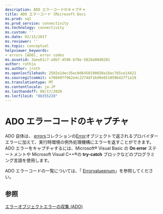 ```yaml
---
description: ADO エラーコードのキャプチャ
title: ADO エラーコード |Microsoft Docs
ms.prod: sql
ms.prod_service: connectivity
ms.technology: connectivity
ms.custom: ''
ms.date: 02/15/2017
ms.reviewer: ''
ms.topic: conceptual
helpviewer_keywords:
- errors [ADO], error codes
ms.assetid: 3aee61c7-a9b7-4596-b78e-5828a00d0281
author: rothja
ms.author: jroth
ms.openlocfilehash: 2502e1dec35ec0d6450190650a18ac765ce14421
ms.sourcegitcommit: e700497f962e4c2274df16d9e651059b42ff1a10
ms.translationtype: MT
ms.contentlocale: ja-JP
ms.lasthandoff: 08/17/2020
ms.locfileid: "88355228"
---
```

# <a name="capture-ado-error-codes"></a>ADO エラーコードのキャプチャ
ADO 自体は、 [errors](../../../ado/reference/ado-api/errors-collection-ado.md)コレクションの[Error](../../../ado/reference/ado-api/error-object.md)オブジェクトで返されるプロバイダーエラーに加えて、実行時環境の例外処理機構にエラーを返すことができます。 ADO エラーをキャプチャするには、Microsoft® Visual Basic の **On error** ステートメントや Microsoft Visual C++®の **try-catch** ブロックなどのプログラミング言語を使用します。

 ADO エラーコードの一覧については、「 [Errorvalueenum](../../../ado/reference/ado-api/errorvalueenum.md)」を参照してください。

## <a name="see-also"></a>参照
 [エラーオブジェクト](../../../ado/reference/ado-api/error-object.md)[エラーの収集 (ADO)](../../../ado/reference/ado-api/errors-collection-ado.md)
